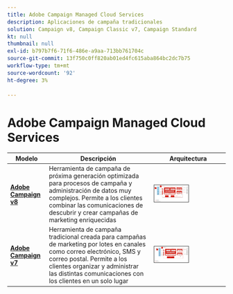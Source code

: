 ```yaml
---
title: Adobe Campaign Managed Cloud Services
description: Aplicaciones de campaña tradicionales
solution: Campaign v8, Campaign Classic v7, Campaign Standard
kt: null
thumbnail: null
exl-id: b797b7f6-71f6-486e-a9aa-713bb761704c
source-git-commit: 13f750c0ff820ab01ed4fc615aba864bc2dc7b75
workflow-type: tm+mt
source-wordcount: '92'
ht-degree: 3%

---
```


# Adobe Campaign Managed Cloud Services


| Modelo | Descripción | Arquitectura |
|---|---|---|
| **[Adobe Campaign v8](campaign-v8.md)** | Herramienta de campaña de próxima generación optimizada para procesos de campaña y administración de datos muy complejos. Permite a los clientes combinar las comunicaciones de descubrir y crear campañas de marketing enriquecidas | <img src="assets/campaign-v8-architecture.svg" alt="Arquitectura de referencia para Campaign v8 Blueprint" style="width:50%; border:1px solid #4a4a4a" /> |
| **[Adobe Campaign v7](campaign-v7.md)** | Herramienta de campaña tradicional creada para campañas de marketing por lotes en canales como correo electrónico, SMS y correo postal. Permite a los clientes organizar y administrar las distintas comunicaciones con los clientes en un solo lugar | <img src="assets/campaign-v7-architecture.svg" alt="Arquitectura de referencia para Campaign v7 Blueprint" style="width:50%; border:1px solid #4a4a4a" /> |
